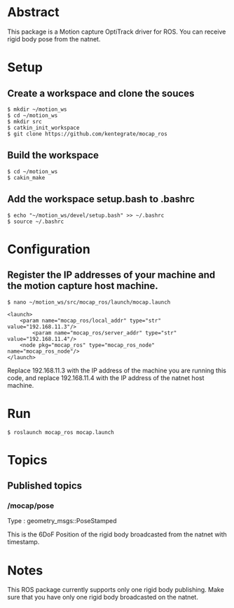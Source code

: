 # Abstract
This package is a Motion capture OptiTrack driver for ROS. You can receive rigid body pose from the natnet.

# Setup

## Create a workspace and clone the souces
```
$ mkdir ~/motion_ws
$ cd ~/motion_ws
$ mkdir src
$ catkin_init_workspace
$ git clone https://github.com/kentegrate/mocap_ros
```

## Build the workspace
```
$ cd ~/motion_ws
$ cakin_make
```

## Add the workspace setup.bash to .bashrc
```
$ echo "~/motion_ws/devel/setup.bash" >> ~/.bashrc
$ source ~/.bashrc
```


# Configuration

## Register the IP addresses of your machine and the motion capture host machine.
```
$ nano ~/motion_ws/src/mocap_ros/launch/mocap.launch
```
```
<launch>
	<param name="mocap_ros/local_addr" type="str" value="192.168.11.3"/>
        <param name="mocap_ros/server_addr" type="str" value="192.168.11.4"/>
	<node pkg="mocap_ros" type="mocap_ros_node" name="mocap_ros_node"/>
</launch>
```
Replace 192.168.11.3 with the IP address of the machine you are running this code, and replace 192.168.11.4 with the IP address of the natnet host machine.

# Run
```
$ roslaunch mocap_ros mocap.launch
```

# Topics
## Published topics
### /mocap/pose
Type : geometry_msgs::PoseStamped

This is the 6DoF Position of the rigid body broadcasted from the natnet with timestamp.


# Notes
This ROS package currently supports only one rigid body publishing. Make sure that you have only one rigid body broadcasted on the natnet.


